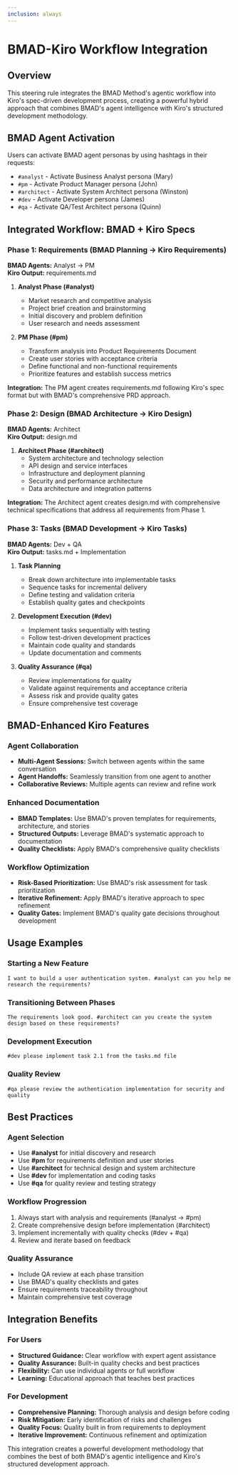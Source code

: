 ```yaml
---
inclusion: always
---
```


# BMAD-Kiro Workflow Integration

## Overview
This steering rule integrates the BMAD Method's agentic workflow into Kiro's spec-driven development process, creating a powerful hybrid approach that combines BMAD's agent intelligence with Kiro's structured development methodology.

## BMAD Agent Activation
Users can activate BMAD agent personas by using hashtags in their requests:
- `#analyst` - Activate Business Analyst persona (Mary)
- `#pm` - Activate Product Manager persona (John)  
- `#architect` - Activate System Architect persona (Winston)
- `#dev` - Activate Developer persona (James)
- `#qa` - Activate QA/Test Architect persona (Quinn)

## Integrated Workflow: BMAD + Kiro Specs

### Phase 1: Requirements (BMAD Planning → Kiro Requirements)
**BMAD Agents:** Analyst → PM  
**Kiro Output:** requirements.md

1. **Analyst Phase (#analyst)**
   - Market research and competitive analysis
   - Project brief creation and brainstorming
   - Initial discovery and problem definition
   - User research and needs assessment

2. **PM Phase (#pm)**
   - Transform analysis into Product Requirements Document
   - Create user stories with acceptance criteria
   - Define functional and non-functional requirements
   - Prioritize features and establish success metrics

**Integration:** The PM agent creates requirements.md following Kiro's spec format but with BMAD's comprehensive PRD approach.

### Phase 2: Design (BMAD Architecture → Kiro Design)
**BMAD Agents:** Architect  
**Kiro Output:** design.md

1. **Architect Phase (#architect)**
   - System architecture and technology selection
   - API design and service interfaces
   - Infrastructure and deployment planning
   - Security and performance architecture
   - Data architecture and integration patterns

**Integration:** The Architect agent creates design.md with comprehensive technical specifications that address all requirements from Phase 1.

### Phase 3: Tasks (BMAD Development → Kiro Tasks)
**BMAD Agents:** Dev + QA  
**Kiro Output:** tasks.md + Implementation

1. **Task Planning**
   - Break down architecture into implementable tasks
   - Sequence tasks for incremental delivery
   - Define testing and validation criteria
   - Establish quality gates and checkpoints

2. **Development Execution (#dev)**
   - Implement tasks sequentially with testing
   - Follow test-driven development practices
   - Maintain code quality and standards
   - Update documentation and comments

3. **Quality Assurance (#qa)**
   - Review implementations for quality
   - Validate against requirements and acceptance criteria
   - Assess risk and provide quality gates
   - Ensure comprehensive test coverage

## BMAD-Enhanced Kiro Features

### Agent Collaboration
- **Multi-Agent Sessions:** Switch between agents within the same conversation
- **Agent Handoffs:** Seamlessly transition from one agent to another
- **Collaborative Reviews:** Multiple agents can review and refine work

### Enhanced Documentation
- **BMAD Templates:** Use BMAD's proven templates for requirements, architecture, and stories
- **Structured Outputs:** Leverage BMAD's systematic approach to documentation
- **Quality Checklists:** Apply BMAD's comprehensive quality checklists

### Workflow Optimization
- **Risk-Based Prioritization:** Use BMAD's risk assessment for task prioritization
- **Iterative Refinement:** Apply BMAD's iterative approach to spec refinement
- **Quality Gates:** Implement BMAD's quality gate decisions throughout development

## Usage Examples

### Starting a New Feature
```
I want to build a user authentication system. #analyst can you help me research the requirements?
```

### Transitioning Between Phases
```
The requirements look good. #architect can you create the system design based on these requirements?
```

### Development Execution
```
#dev please implement task 2.1 from the tasks.md file
```

### Quality Review
```
#qa please review the authentication implementation for security and quality
```

## Best Practices

### Agent Selection
- Use **#analyst** for initial discovery and research
- Use **#pm** for requirements definition and user stories
- Use **#architect** for technical design and system architecture
- Use **#dev** for implementation and coding tasks
- Use **#qa** for quality review and testing strategy

### Workflow Progression
1. Always start with analysis and requirements (#analyst → #pm)
2. Create comprehensive design before implementation (#architect)
3. Implement incrementally with quality checks (#dev + #qa)
4. Review and iterate based on feedback

### Quality Assurance
- Include QA review at each phase transition
- Use BMAD's quality checklists and gates
- Ensure requirements traceability throughout
- Maintain comprehensive test coverage

## Integration Benefits

### For Users
- **Structured Guidance:** Clear workflow with expert agent assistance
- **Quality Assurance:** Built-in quality checks and best practices
- **Flexibility:** Can use individual agents or full workflow
- **Learning:** Educational approach that teaches best practices

### For Development
- **Comprehensive Planning:** Thorough analysis and design before coding
- **Risk Mitigation:** Early identification of risks and challenges
- **Quality Focus:** Quality built in from requirements to deployment
- **Iterative Improvement:** Continuous refinement and optimization

This integration creates a powerful development methodology that combines the best of both BMAD's agentic intelligence and Kiro's structured development approach.